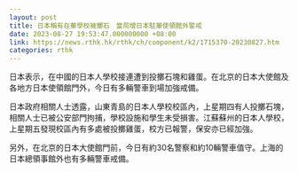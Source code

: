 ```yaml
---
layout: post
title: 日本稱有在華學校被擲石　當局增日本駐華使領館外警戒
date: 2023-08-27 19:53:47.000000000 +08:00
link: https://news.rthk.hk/rthk/ch/component/k2/1715370-20230827.htm
categories: rthk
---
```


日本表示，在中國的日本人學校接連遭到投擲石塊和雞蛋。在北京的日本大使館及各地方日本使領館門外，今日有多輛警車到場加強戒備。

日本政府相關人士透露，山東青島的日本人學校校區內，上星期四有人投擲石塊，相關人士已被公安部門拘捕，學校設施和學生未受損害。江蘇蘇州的日本人學校，上星期五發現校區內有多處被投擲雞蛋，校方已報警，保安亦已經加強。

另外，在北京的日本大使館門前，今日有約30名警察和約10輛警車值守。上海的日本總領事館外也有多輛警車戒備。
